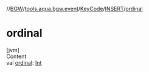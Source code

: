 //[BGW](../../../../index.md)/[tools.aqua.bgw.event](../../index.md)/[KeyCode](../index.md)/[INSERT](index.md)/[ordinal](ordinal.md)



# ordinal  
[jvm]  
Content  
val [ordinal](ordinal.md): [Int](https://kotlinlang.org/api/latest/jvm/stdlib/kotlin/-int/index.html)  



